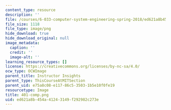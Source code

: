 ```yaml
---
content_type: resource
description: ''
file: /courses/6-033-computer-system-engineering-spring-2018/ed621a8b454a41243149f292982c273e_401-comp.png
file_size: 1118
file_type: image/png
hide_download: true
hide_download_original: null
image_metadata:
  caption: ''
  credit: ''
  image-alt: ''
learning_resource_types: []
license: https://creativecommons.org/licenses/by-nc-sa/4.0/
ocw_type: OCWImage
parent_title: Instructor Insights
parent_type: ThisCourseAtMITSection
parent_uid: e75a8c08-e117-86c5-3503-1b5e10f0fe19
resourcetype: Image
title: 401-comp.png
uid: ed621a8b-454a-4124-3149-f292982c273e
---
```


